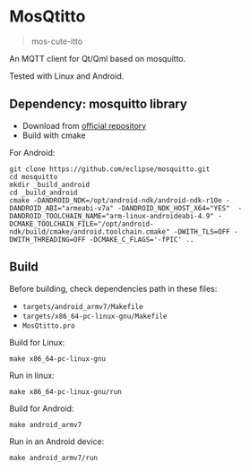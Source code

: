 # MosQtitto

> mos-cute-itto

An MQTT client for Qt/Qml based on mosquitto.

Tested with Linux and Android.

## Dependency: mosquitto library

 - Download from [official repository](https://github.com/eclipse/mosquitto)
 - Build with cmake

For Android:

```
git clone https://github.com/eclipse/mosquitto.git
cd mosquitto
mkdir _build_android
cd _build_android
cmake -DANDROID_NDK=/opt/android-ndk/android-ndk-r10e -DANDROID_ABI="armeabi-v7a" -DANDROID_NDK_HOST_X64="YES"  -DANDROID_TOOLCHAIN_NAME="arm-linux-androideabi-4.9" -DCMAKE_TOOLCHAIN_FILE="/opt/android-ndk/build/cmake/android.toolchain.cmake" -DWITH_TLS=OFF -DWITH_THREADING=OFF -DCMAKE_C_FLAGS='-fPIC' ..
```

## Build

Before building, check dependencies path in these files:

 - `targets/android_armv7/Makefile`
 - `targets/x86_64-pc-linux-gnu/Makefile`
 - `MosQtitto.pro`

Build for Linux:

```
make x86_64-pc-linux-gnu
```

Run in linux:

```
make x86_64-pc-linux-gnu/run
```

Build for Android:

```
make android_armv7
```

Run in an Android device:

```
make android_armv7/run
```
